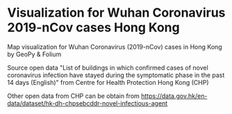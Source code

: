 # Visualization for Wuhan Coronavirus 2019-nCov cases Hong Kong
Map visualization for Wuhan Coronavirus (2019-nCov) cases in Hong Kong by GeoPy &amp; Folium

Source open data "List of buildings in which confirmed cases of novel coronavirus infection have stayed during the symptomatic phase in the past 14 days (English)" from Centre for Health Protection Hong Kong (CHP)

Other open data from CHP can be obtain from https://data.gov.hk/en-data/dataset/hk-dh-chpsebcddr-novel-infectious-agent


